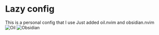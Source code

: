 # Lazy config
This is a personal config that I use
Just added oil.nvim and obsidian.nvim
![Oil](https://github.com/stevearc/oil.nvim)
![Obsidian](https://github.com/epwalsh/obsidian.nvim)
